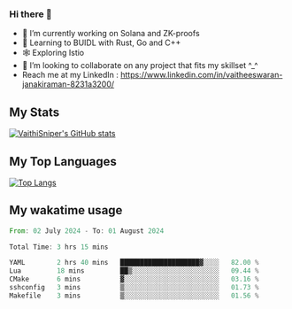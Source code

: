 ### Hi there 👋

- 🔭 I’m currently working on Solana and ZK-proofs
- 📖 Learning to BUIDL with Rust, Go and C++
- 🕸️ Exploring Istio
- 👯 I’m looking to collaborate on any project that fits my skillset ^_^
- Reach me at my LinkedIn : https://www.linkedin.com/in/vaitheeswaran-janakiraman-8231a3200/

## My Stats
[![VaithiSniper's GitHub stats](https://github-readme-stats.vercel.app/api?username=VaithiSniper&hide=stars&theme=radical)](https://github.com/anuraghazra/github-readme-stats)

## My Top Languages

[![Top Langs](https://github-readme-stats.vercel.app/api/top-langs/?username=VaithiSniper&layout=compact)](https://github.com/anuraghazra/github-readme-stats)

## My wakatime usage

<!--START_SECTION:waka-->

```rust
From: 02 July 2024 - To: 01 August 2024

Total Time: 3 hrs 15 mins

YAML        2 hrs 40 mins   ████████████████████▓░░░░   82.00 %
Lua         18 mins         ██▒░░░░░░░░░░░░░░░░░░░░░░   09.44 %
CMake       6 mins          ▓░░░░░░░░░░░░░░░░░░░░░░░░   03.16 %
sshconfig   3 mins          ▒░░░░░░░░░░░░░░░░░░░░░░░░   01.73 %
Makefile    3 mins          ▒░░░░░░░░░░░░░░░░░░░░░░░░   01.56 %
```

<!--END_SECTION:waka-->
